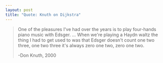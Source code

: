 ```yaml
---
layout: post
title: "Quote: Knuth on Dijkstra"
---
```


>One of the pleasures I've had over the years is to play four-hands piano music
>with Edsger. ... When we're playing a Haydn waltz the thing I had to get used
>to was that Edsger doesn't count one two three, one two three it's always zero
>one two, zero one two.
>
>-Don Knuth, 2000

